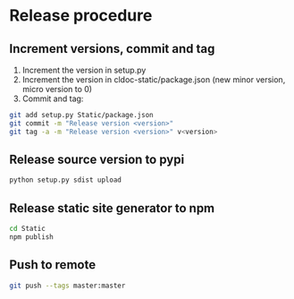 # Release procedure

## Increment versions, commit and tag
1. Increment the version in setup.py
1. Increment the version in cldoc-static/package.json (new minor version, micro version to 0)
1. Commit and tag:

  ```bash
  git add setup.py Static/package.json
  git commit -m "Release version <version>"
  git tag -a -m "Release version <version>" v<version>
  ```

## Release source version to pypi
```bash
python setup.py sdist upload
```

## Release static site generator to npm
```bash
cd Static
npm publish
```

## Push to remote
```bash
git push --tags master:master
```
